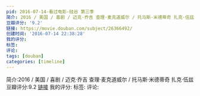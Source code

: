 ```yaml
---
pid: 2016-07-14-看过电影-硅谷 第三季
简介: 2016 / 美国 / 喜剧 / 迈克·乔吉 查理·麦克道威尔 / 托马斯·米德蒂奇 扎克·伍兹
豆瓣评分: '9.2'
链接: https://movie.douban.com/subject/26366492/
创建时间: '2016-07-14 22:38:28'
我的评分:
标签:
评论:
tags: [douban]
categories: [timeline]
---
```

简介:2016 / 美国 / 喜剧 / 迈克·乔吉 查理·麦克道威尔 / 托马斯·米德蒂奇 扎克·伍兹
豆瓣评分:9.2
[链接](https://movie.douban.com/subject/26366492/)
我的评分:
标签:
评论:
